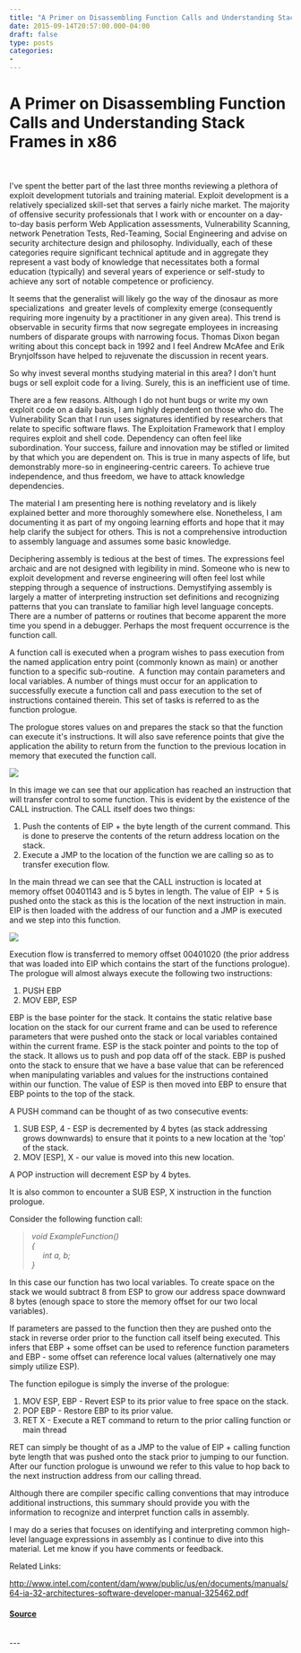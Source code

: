 ```yaml
---
title: "A Primer on Disassembling Function Calls and Understanding Stack Frames in x86"
date: 2015-09-14T20:57:00.000-04:00
draft: false
type: posts
categories: 
- 
---
```

# A Primer on Disassembling Function Calls and Understanding Stack Frames in x86

<br/>

<br/>
I've spent the better part of the last three months reviewing a plethora of exploit development tutorials and training material. Exploit development is a relatively specialized skill-set that serves a fairly niche market. The majority of offensive security professionals that I work with or encounter on a day-to-day basis perform Web Application assessments, Vulnerability Scanning, network Penetration Tests, Red-Teaming, Social Engineering and advise on security architecture design and philosophy. Individually, each of these categories require significant technical aptitude and in aggregate they represent a vast body of knowledge that necessitates both a formal education (typically) and several years of experience or self-study to achieve any sort of notable competence or proficiency.

  

It seems that the generalist will likely go the way of the dinosaur as more specializations  and greater levels of complexity emerge (consequently requiring more ingenuity by a practitioner in any given area). This trend is observable in security firms that now segregate employees in increasing numbers of disparate groups with narrowing focus. Thomas Dixon began writing about this concept back in 1992 and I feel Andrew McAfee and Erik Brynjolfsson have helped to rejuvenate the discussion in recent years. 

  

So why invest several months studying material in this area? I don't hunt bugs or sell exploit code for a living. Surely, this is an inefficient use of time.

  

There are a few reasons. Although I do not hunt bugs or write my own exploit code on a daily basis, I am highly dependent on those who do. The Vulnerability Scan that I run uses signatures identified by researchers that relate to specific software flaws. The Exploitation Framework that I employ requires exploit and shell code. Dependency can often feel like subordination. Your success, failure and innovation may be stifled or limited by that which you are dependent on. This is true in many aspects of life, but demonstrably more-so in engineering-centric careers. To achieve true independence, and thus freedom, we have to attack knowledge dependencies. 

  

The material I am presenting here is nothing revelatory and is likely explained better and more thoroughly somewhere else. Nonetheless, I am documenting it as part of my ongoing learning efforts and hope that it may help clarify the subject for others. This is not a comprehensive introduction to assembly language and assumes some basic knowledge.

  

Deciphering assembly is tedious at the best of times. The expressions feel archaic and are not designed with legibility in mind. Someone who is new to exploit development and reverse engineering will often feel lost while stepping through a sequence of instructions. Demystifying assembly is largely a matter of interpreting instruction set definitions and recognizing patterns that you can translate to familiar high level language concepts. There are a number of patterns or routines that become apparent the more time you spend in a debugger. Perhaps the most frequent occurrence is the function call. 

  

A function call is executed when a program wishes to pass execution from the named application entry point (commonly known as main) or another function to a specific sub-routine.  A function may contain parameters and local variables. A number of things must occur for an application to successfully execute a function call and pass execution to the set of instructions contained therein. This set of tasks is referred to as the function prologue. 

  

The prologue stores values on and prepares the stack so that the function can execute it's instructions. It will also save reference points that give the application the ability to return from the function to the previous location in memory that executed the function call. 

  

[![](https://blogger.googleusercontent.com/img/b/R29vZ2xl/AVvXsEgeEbgC3T-mYFXT6icgSl1ku-R03AqCC48RdGhdCJJ4VtRjrT_syT8mS8e8dpsLrX1cgg0suPwUsn1wioFJKbJwjpcACWVDXpP17tQSEDhreJQCUi2hQ12S3I602NpSkskX2JcN1uACStI/s320/functions1.PNG)](https://blogger.googleusercontent.com/img/b/R29vZ2xl/AVvXsEgeEbgC3T-mYFXT6icgSl1ku-R03AqCC48RdGhdCJJ4VtRjrT_syT8mS8e8dpsLrX1cgg0suPwUsn1wioFJKbJwjpcACWVDXpP17tQSEDhreJQCUi2hQ12S3I602NpSkskX2JcN1uACStI/s1600/functions1.PNG)

  

In this image we can see that our application has reached an instruction that will transfer control to some function. This is evident by the existence of the CALL instruction. The CALL itself does two things:

1.  Push the contents of EIP + the byte length of the current command. This is done to preserve the contents of the return address location on the stack.
2.  Execute a JMP to the location of the function we are calling so as to transfer execution flow. 

In the main thread we can see that the CALL instruction is located at memory offset 00401143 and is 5 bytes in length. The value of EIP  + 5 is pushed onto the stack as this is the location of the next instruction in main. EIP is then loaded with the address of our function and a JMP is executed and we step into this function.

[![](https://blogger.googleusercontent.com/img/b/R29vZ2xl/AVvXsEjBVpY4nFFcvGQaJMgtPs6-sH18jK0MSeMiIi-i2tQWrK7B6PcY0LGhV2C-G0qDtd41UoSas32vsB0SsmrcEi-7UMsaCKIvsJ_kI-zc7CNwue-1Qsgyy09sWSG6pNcNpnCdYlSV2razjOI/s320/functions2.PNG)](https://blogger.googleusercontent.com/img/b/R29vZ2xl/AVvXsEjBVpY4nFFcvGQaJMgtPs6-sH18jK0MSeMiIi-i2tQWrK7B6PcY0LGhV2C-G0qDtd41UoSas32vsB0SsmrcEi-7UMsaCKIvsJ_kI-zc7CNwue-1Qsgyy09sWSG6pNcNpnCdYlSV2razjOI/s1600/functions2.PNG)

  

Execution flow is transferred to memory offset 00401020 (the prior address that was loaded into EIP which contains the start of the functions prologue). The prologue will almost always execute the following two instructions:

1.  PUSH EBP
2.  MOV EBP, ESP

EBP is the base pointer for the stack. It contains the static relative base location on the stack for our current frame and can be used to reference parameters that were pushed onto the stack or local variables contained within the current frame. ESP is the stack pointer and points to the top of the stack. It allows us to push and pop data off of the stack. EBP is pushed onto the stack to ensure that we have a base value that can be referenced when manipulating variables and values for the instructions contained within our function. The value of ESP is then moved into EBP to ensure that EBP points to the top of the stack.  

  

A PUSH command can be thought of as two consecutive events:

1.  SUB ESP, 4 - ESP is decremented by 4 bytes (as stack addressing grows downwards) to ensure that it points to a new location at the 'top' of the stack.
2.  MOV \[ESP\], X - our value is moved into this new location.

A POP instruction will decrement ESP by 4 bytes.

  

It is also common to encounter a SUB ESP, X instruction in the function prologue. 

  

Consider the following function call:

> _void ExampleFunction()  
> {  
>      int a, b;  
> }_

In this case our function has two local variables. To create space on the stack we would subtract 8 from ESP to grow our address space downward 8 bytes (enough space to store the memory offset for our two local variables). 

  

If parameters are passed to the function then they are pushed onto the stack in reverse order prior to the function call itself being executed. This infers that EBP + some offset can be used to reference function parameters and EBP - some offset can reference local values (alternatively one may simply utilize ESP).

  

The function epilogue is simply the inverse of the prologue:

1.  MOV ESP, EBP - Revert ESP to its prior value to free space on the stack.
2.  POP EBP - Restore EBP to its prior value.
3.  RET X - Execute a RET command to return to the prior calling function or main thread

RET can simply be thought of as a JMP to the value of EIP + calling function byte length that was pushed onto the stack prior to jumping to our function. After our function prologue is unwound we refer to this value to hop back to the next instruction address from our calling thread.  

  

Although there are compiler specific calling conventions that may introduce additional instructions, this summary should provide you with the information to recognize and interpret function calls in assembly. 

  

I may do a series that focuses on identifying and interpreting common high-level language expressions in assembly as I continue to dive into this material. Let me know if you have comments or feedback.

  

Related Links:

http://www.intel.com/content/dam/www/public/us/en/documents/manuals/64-ia-32-architectures-software-developer-manual-325462.pdf

#### [Source](https://www.redblue.team/feeds/6689113948803995866/comments/default)

<br/>
---
